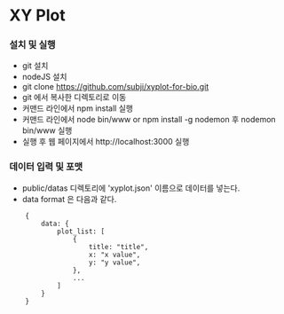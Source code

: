 # XY Plot

### 설치 및 실행
- git 설치
- nodeJS 설치
- git clone https://github.com/subji/xyplot-for-bio.git 
- git 에서 복사한 디렉토리로 이동
- 커맨드 라인에서 npm install 실행
- 커맨드 라인에서 node bin/www or npm install -g nodemon 후 nodemon bin/www 실행
- 실행 후 웹 페이지에서 http://localhost:3000 실행

### 데이터 입력 및 포맷
- public/datas 디렉토리에 'xyplot.json' 이름으로 데이터를 넣는다.
- data format 은 다음과 같다.

```
	{
		data: {
			plot_list: [
				{
					title: "title",
					x: "x value",
					y: "y value",
				},
				...
			]
		}
	}
```
